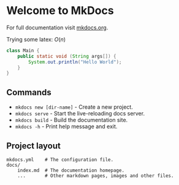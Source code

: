 # Welcome to MkDocs

For full documentation visit [mkdocs.org](https://www.mkdocs.org).


Trying some latex: $O(n)$

```java
class Main {
    public static void (String args[]) {
        System.out.println("Hello World");
    }
}
```

## Commands

* `mkdocs new [dir-name]` - Create a new project.
* `mkdocs serve` - Start the live-reloading docs server.
* `mkdocs build` - Build the documentation site.
* `mkdocs -h` - Print help message and exit.

## Project layout

    mkdocs.yml    # The configuration file.
    docs/
        index.md  # The documentation homepage.
        ...       # Other markdown pages, images and other files.
